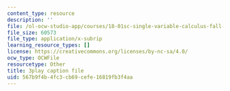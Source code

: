 ```yaml
---
content_type: resource
description: ''
file: /ol-ocw-studio-app/courses/18-01sc-single-variable-calculus-fall-2010/567b9f4b4fc3cb69cefe16819fb3f4aa_BGE3wb7H2PA.srt
file_size: 60573
file_type: application/x-subrip
learning_resource_types: []
license: https://creativecommons.org/licenses/by-nc-sa/4.0/
ocw_type: OCWFile
resourcetype: Other
title: 3play caption file
uid: 567b9f4b-4fc3-cb69-cefe-16819fb3f4aa
---
```

